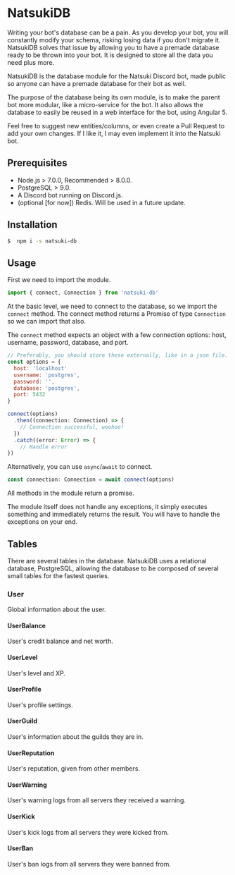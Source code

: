 # NatsukiDB
Writing your bot's database can be a pain. As you develop your bot, you will constantly modify your schema, risking losing data if you don't migrate it.
NatsukiDB solves that issue by allowing you to have a premade database ready to be thrown into your bot. It is designed to store all the data you need plus more.

NatsukiDB is the database module for the Natsuki Discord bot, made public so anyone can have a premade database for their bot as well.

The purpose of the database being its own module, is to make the parent bot more modular, like a micro-service for the bot. It also allows the database to easily be reused in a web interface for the bot, using Angular 5.

Feel free to suggest new entities/columns, or even create a Pull Request to add your own changes. If I like it, I may even implement it into the Natsuki bot.

## Prerequisites
 - Node.js > 7.0.0, Recommended > 8.0.0.
 - PostgreSQL > 9.0.
 - A Discord bot running on Discord.js.
 - (optional [for now]) Redis. Will be used in a future update.

## Installation
```sh
$  npm i -s natsuki-db
```

## Usage
First we need to import the module.
```javascript
import { connect, Connection } from 'natsuki-db'
```

At the basic level, we need to connect to the database, so we import the `connect` method. The connect method returns a Promise of type `Connection` so we can import that also.

The `connect` method expects an object with a few connection options: host, username, password, database, and port.

```javascript
// Preferably, you should store these externally, like in a json file. This is just for example.
const options = {
  host: 'localhost'
  username: 'postgres',
  password: '',
  database: 'postgres',
  port: 5432
}

connect(options)
  .then((connection: Connection) => {
    // Connection successful, woohoo!
  })
  .catch((error: Error) => {
    // Handle error
})
```

Alternatively, you can use `async`/`await` to connect.

```javascript
const connection: Connection = await connect(options)
```

All methods in the module return a promise.

The module itself does not handle any exceptions, it simply executes something and immediately returns the result. You will have to handle the exceptions on your end.

## Tables
There are several tables in the database. NatsukiDB uses a relational database, PostgreSQL, allowing the database to be composed of several small tables for the fastest queries.

### User

Global information about the user.

#### UserBalance

User's credit balance and net worth.

#### UserLevel

User's level and XP.

#### UserProfile

User's profile settings.

#### UserGuild

User's information about the guilds they are in.

#### UserReputation

User's reputation, given from other members.

#### UserWarning

User's warning logs from all servers they received a warning.

#### UserKick

User's kick logs from all servers they were kicked from.

#### UserBan

User's ban logs from all servers they were banned from.

